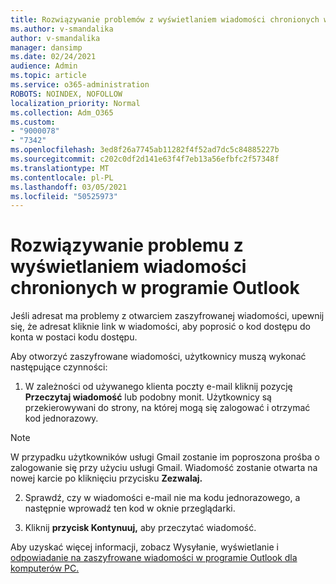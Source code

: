 ```yaml
---
title: Rozwiązywanie problemów z wyświetlaniem wiadomości chronionych w programie Outlook
ms.author: v-smandalika
author: v-smandalika
manager: dansimp
ms.date: 02/24/2021
audience: Admin
ms.topic: article
ms.service: o365-administration
ROBOTS: NOINDEX, NOFOLLOW
localization_priority: Normal
ms.collection: Adm_O365
ms.custom:
- "9000078"
- "7342"
ms.openlocfilehash: 3ed8f26a7745ab11282f4f52ad7dc5c84885227b
ms.sourcegitcommit: c202c0df2d141e63f4f7eb13a56efbfc2f57348f
ms.translationtype: MT
ms.contentlocale: pl-PL
ms.lasthandoff: 03/05/2021
ms.locfileid: "50525973"
---
```

# <a name="fix-problem-of-viewing-protected-message-in-outlook"></a>Rozwiązywanie problemu z wyświetlaniem wiadomości chronionych w programie Outlook

Jeśli adresat ma problemy z otwarciem zaszyfrowanej wiadomości, upewnij się, że adresat kliknie link w wiadomości, aby poprosić o kod dostępu do konta w postaci kodu dostępu.

Aby otworzyć zaszyfrowane wiadomości, użytkownicy muszą wykonać następujące czynności:

1. W zależności od używanego klienta poczty e-mail kliknij pozycję **Przeczytaj wiadomość** lub podobny monit. Użytkownicy są przekierowywani do strony, na której mogą się zalogować i otrzymać kod jednorazowy.

> [!NOTE]
> W przypadku użytkowników usługi Gmail zostanie im poproszona prośba o zalogowanie się przy użyciu usługi Gmail. Wiadomość zostanie otwarta na nowej karcie po kliknięciu przycisku **Zezwalaj.**

2. Sprawdź, czy w wiadomości e-mail nie ma kodu jednorazowego, a następnie wprowadź ten kod w oknie przeglądarki.

3. Kliknij **przycisk Kontynuuj,** aby przeczytać wiadomość.

Aby uzyskać więcej informacji, zobacz Wysyłanie, wyświetlanie i [odpowiadanie na zaszyfrowane wiadomości w programie Outlook dla komputerów PC.](https://support.microsoft.com/topic/send-view-and-reply-to-encrypted-messages-in-outlook-for-pc-eaa43495-9bbb-4fca-922a-df90dee51980)


